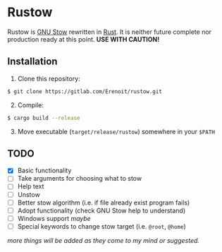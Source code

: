 # Rustow
Rustow is [GNU Stow](https://www.gnu.org/software/stow/) rewritten in [Rust](https://www.rust-lang.org/). It is neither future complete nor production ready at this point. **USE WITH CAUTION!**

## Installation
1. Clone this repository:

```sh
$ git clone https://gitlab.com/Erenoit/rustow.git
```

2. Compile:

```sh
$ cargo build --release
```

3. Move executable (`target/release/rustow`) somewhere in your `$PATH`

## TODO
- [x] Basic functionality
- [ ] Take arguments for choosing what to stow
- [ ] Help text
- [ ] Unstow
- [ ] Better stow algorithm (i.e. if file already exist program fails)
- [ ] Adopt functionality (check GNU Stow help to understand)
- [ ] Windows support *maybe*
- [ ] Special keywords to change stow target (i.e. `@root`, `@home`)

*more things will be added as they come to my mind or suggested.*

